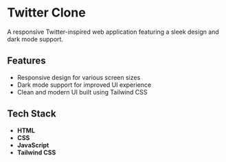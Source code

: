 # Twitter Clone 

A responsive Twitter-inspired web application featuring a sleek design and dark mode support.

##  Features
- Responsive design for various screen sizes
- Dark mode support for improved UI experience
- Clean and modern UI built using Tailwind CSS

##  Tech Stack
- **HTML**
- **CSS**
- **JavaScript**
- **Tailwind CSS**

